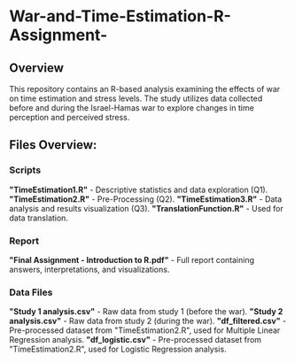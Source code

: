 # War-and-Time-Estimation-R-Assignment-
## Overview
This repository contains an R-based analysis examining the effects of war on time estimation and stress levels. The study utilizes data collected before and during the Israel-Hamas war to explore changes in time perception and perceived stress.

## Files Overview:
### Scripts
**"TimeEstimation1.R"** - Descriptive statistics and data exploration (Q1).
**"TimeEstimation2.R"** - Pre-Processing (Q2).
**"TimeEstimation3.R"** - Data analysis and results visualization (Q3).
**"TranslationFunction.R"** - Used for data translation.
### Report
**"Final Assignment - Introduction to R.pdf"** - Full report containing answers, interpretations, and visualizations.
### Data Files
**"Study 1 analysis.csv"** - Raw data from study 1 (before the war).
**"Study 2 analysis.csv"** - Raw data from study 2 (during the war).
**"df_filtered.csv"** - Pre-processed dataset from "TimeEstimation2.R", used for Multiple Linear Regression analysis.
**"df_logistic.csv"** - Pre-processed dataset from "TimeEstimation2.R", used for Logistic Regression analysis.



